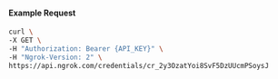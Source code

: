 <!-- Code generated for API Clients. DO NOT EDIT. -->

#### Example Request

```bash
curl \
-X GET \
-H "Authorization: Bearer {API_KEY}" \
-H "Ngrok-Version: 2" \
https://api.ngrok.com/credentials/cr_2y3OzatYoi8SvF5DzUUcmPSoysJ
```
